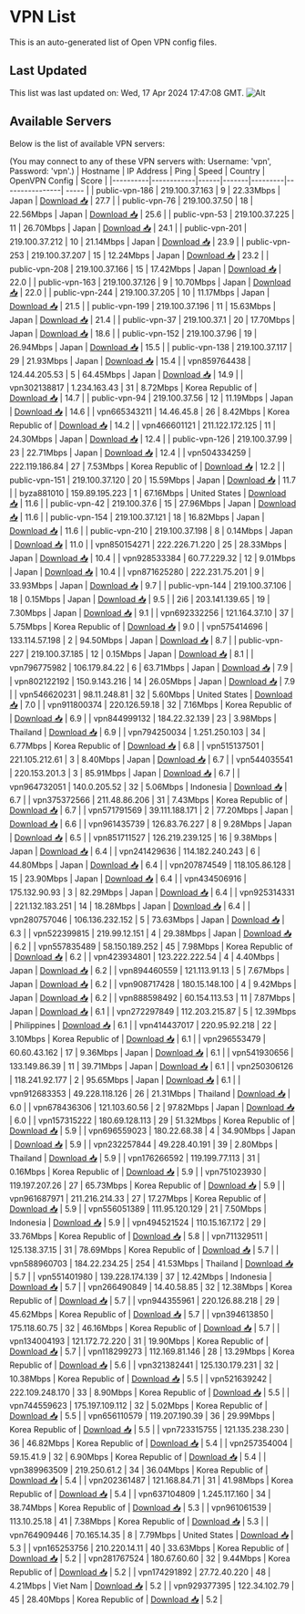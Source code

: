 # VPN List

This is an auto-generated list of Open VPN config files.

## Last Updated

This list was last updated on: Wed, 17 Apr 2024 17:47:08 GMT.
![Alt](https://repobeats.axiom.co/api/embed/186b98318ef1479477931607c1ad7d823f12451f.svg "Repobeats analytics image")

## Available Servers

Below is the list of available VPN servers:

(You may connect to any of these VPN servers with: Username: 'vpn', Password: 'vpn'.)
| Hostname | IP Address | Ping | Speed | Country | OpenVPN Config | Score |
|----------|------------|------|-------|---------|----------------| ----- |
| public-vpn-186 | 219.100.37.163 | 9 | 22.33Mbps | Japan | [Download 📥](./configs/server_0_JP.ovpn) | 27.7 |
| public-vpn-76 | 219.100.37.50 | 18 | 22.56Mbps | Japan | [Download 📥](./configs/server_1_JP.ovpn) | 25.6 |
| public-vpn-53 | 219.100.37.225 | 11 | 26.70Mbps | Japan | [Download 📥](./configs/server_2_JP.ovpn) | 24.1 |
| public-vpn-201 | 219.100.37.212 | 10 | 21.14Mbps | Japan | [Download 📥](./configs/server_3_JP.ovpn) | 23.9 |
| public-vpn-253 | 219.100.37.207 | 15 | 12.24Mbps | Japan | [Download 📥](./configs/server_4_JP.ovpn) | 23.2 |
| public-vpn-208 | 219.100.37.166 | 15 | 17.42Mbps | Japan | [Download 📥](./configs/server_5_JP.ovpn) | 22.0 |
| public-vpn-163 | 219.100.37.126 | 9 | 10.70Mbps | Japan | [Download 📥](./configs/server_6_JP.ovpn) | 22.0 |
| public-vpn-244 | 219.100.37.205 | 10 | 11.17Mbps | Japan | [Download 📥](./configs/server_7_JP.ovpn) | 21.5 |
| public-vpn-199 | 219.100.37.196 | 11 | 15.63Mbps | Japan | [Download 📥](./configs/server_8_JP.ovpn) | 21.4 |
| public-vpn-37 | 219.100.37.1 | 20 | 17.70Mbps | Japan | [Download 📥](./configs/server_9_JP.ovpn) | 18.6 |
| public-vpn-152 | 219.100.37.96 | 19 | 26.94Mbps | Japan | [Download 📥](./configs/server_10_JP.ovpn) | 15.5 |
| public-vpn-138 | 219.100.37.117 | 29 | 21.93Mbps | Japan | [Download 📥](./configs/server_11_JP.ovpn) | 15.4 |
| vpn859764438 | 124.44.205.53 | 5 | 64.45Mbps | Japan | [Download 📥](./configs/server_12_JP.ovpn) | 14.9 |
| vpn302138817 | 1.234.163.43 | 31 | 8.72Mbps | Korea Republic of | [Download 📥](./configs/server_13_KR.ovpn) | 14.7 |
| public-vpn-94 | 219.100.37.56 | 12 | 11.19Mbps | Japan | [Download 📥](./configs/server_14_JP.ovpn) | 14.6 |
| vpn665343211 | 14.46.45.8 | 26 | 8.42Mbps | Korea Republic of | [Download 📥](./configs/server_15_KR.ovpn) | 14.2 |
| vpn466601121 | 211.122.172.125 | 11 | 24.30Mbps | Japan | [Download 📥](./configs/server_16_JP.ovpn) | 12.4 |
| public-vpn-126 | 219.100.37.99 | 23 | 22.71Mbps | Japan | [Download 📥](./configs/server_17_JP.ovpn) | 12.4 |
| vpn504334259 | 222.119.186.84 | 27 | 7.53Mbps | Korea Republic of | [Download 📥](./configs/server_18_KR.ovpn) | 12.2 |
| public-vpn-151 | 219.100.37.120 | 20 | 15.59Mbps | Japan | [Download 📥](./configs/server_19_JP.ovpn) | 11.7 |
| byza881010 | 159.89.195.223 | 1 | 67.16Mbps | United States | [Download 📥](./configs/server_20_US.ovpn) | 11.6 |
| public-vpn-42 | 219.100.37.6 | 15 | 27.96Mbps | Japan | [Download 📥](./configs/server_21_JP.ovpn) | 11.6 |
| public-vpn-154 | 219.100.37.121 | 18 | 16.82Mbps | Japan | [Download 📥](./configs/server_22_JP.ovpn) | 11.6 |
| public-vpn-210 | 219.100.37.198 | 8 | 0.14Mbps | Japan | [Download 📥](./configs/server_23_JP.ovpn) | 11.0 |
| vpn850154271 | 222.226.71.220 | 25 | 28.33Mbps | Japan | [Download 📥](./configs/server_24_JP.ovpn) | 10.4 |
| vpn928533384 | 60.77.229.32 | 12 | 9.01Mbps | Japan | [Download 📥](./configs/server_25_JP.ovpn) | 10.4 |
| vpn871625280 | 222.231.75.201 | 9 | 33.93Mbps | Japan | [Download 📥](./configs/server_26_JP.ovpn) | 9.7 |
| public-vpn-144 | 219.100.37.106 | 18 | 0.15Mbps | Japan | [Download 📥](./configs/server_27_JP.ovpn) | 9.5 |
| 2i6 | 203.141.139.65 | 19 | 7.30Mbps | Japan | [Download 📥](./configs/server_28_JP.ovpn) | 9.1 |
| vpn692332256 | 121.164.37.10 | 37 | 5.75Mbps | Korea Republic of | [Download 📥](./configs/server_29_KR.ovpn) | 9.0 |
| vpn575414696 | 133.114.57.198 | 2 | 94.50Mbps | Japan | [Download 📥](./configs/server_30_JP.ovpn) | 8.7 |
| public-vpn-227 | 219.100.37.185 | 12 | 0.15Mbps | Japan | [Download 📥](./configs/server_31_JP.ovpn) | 8.1 |
| vpn796775982 | 106.179.84.22 | 6 | 63.71Mbps | Japan | [Download 📥](./configs/server_32_JP.ovpn) | 7.9 |
| vpn802122192 | 150.9.143.216 | 14 | 26.05Mbps | Japan | [Download 📥](./configs/server_33_JP.ovpn) | 7.9 |
| vpn546620231 | 98.11.248.81 | 32 | 5.60Mbps | United States | [Download 📥](./configs/server_34_US.ovpn) | 7.0 |
| vpn911800374 | 220.126.59.18 | 32 | 7.16Mbps | Korea Republic of | [Download 📥](./configs/server_35_KR.ovpn) | 6.9 |
| vpn844999132 | 184.22.32.139 | 23 | 3.98Mbps | Thailand | [Download 📥](./configs/server_36_TH.ovpn) | 6.9 |
| vpn794250034 | 1.251.250.103 | 34 | 6.77Mbps | Korea Republic of | [Download 📥](./configs/server_37_KR.ovpn) | 6.8 |
| vpn515137501 | 221.105.212.61 | 3 | 8.40Mbps | Japan | [Download 📥](./configs/server_38_JP.ovpn) | 6.7 |
| vpn544035541 | 220.153.201.3 | 3 | 85.91Mbps | Japan | [Download 📥](./configs/server_39_JP.ovpn) | 6.7 |
| vpn964732051 | 140.0.205.52 | 32 | 5.06Mbps | Indonesia | [Download 📥](./configs/server_40_ID.ovpn) | 6.7 |
| vpn375372566 | 211.48.86.206 | 31 | 7.43Mbps | Korea Republic of | [Download 📥](./configs/server_41_KR.ovpn) | 6.7 |
| vpn571791569 | 39.111.188.171 | 2 | 77.20Mbps | Japan | [Download 📥](./configs/server_42_JP.ovpn) | 6.6 |
| vpn961435739 | 126.83.76.227 | 8 | 9.28Mbps | Japan | [Download 📥](./configs/server_43_JP.ovpn) | 6.5 |
| vpn851711527 | 126.219.239.125 | 16 | 9.38Mbps | Japan | [Download 📥](./configs/server_44_JP.ovpn) | 6.4 |
| vpn241429636 | 114.182.240.243 | 6 | 44.80Mbps | Japan | [Download 📥](./configs/server_45_JP.ovpn) | 6.4 |
| vpn207874549 | 118.105.86.128 | 15 | 23.90Mbps | Japan | [Download 📥](./configs/server_46_JP.ovpn) | 6.4 |
| vpn434506916 | 175.132.90.93 | 3 | 82.29Mbps | Japan | [Download 📥](./configs/server_47_JP.ovpn) | 6.4 |
| vpn925314331 | 221.132.183.251 | 14 | 18.28Mbps | Japan | [Download 📥](./configs/server_48_JP.ovpn) | 6.4 |
| vpn280757046 | 106.136.232.152 | 5 | 73.63Mbps | Japan | [Download 📥](./configs/server_49_JP.ovpn) | 6.3 |
| vpn522399815 | 219.99.12.151 | 4 | 29.38Mbps | Japan | [Download 📥](./configs/server_50_JP.ovpn) | 6.2 |
| vpn557835489 | 58.150.189.252 | 45 | 7.98Mbps | Korea Republic of | [Download 📥](./configs/server_51_KR.ovpn) | 6.2 |
| vpn423934801 | 123.222.222.54 | 4 | 4.40Mbps | Japan | [Download 📥](./configs/server_52_JP.ovpn) | 6.2 |
| vpn894460559 | 121.113.91.13 | 5 | 7.67Mbps | Japan | [Download 📥](./configs/server_53_JP.ovpn) | 6.2 |
| vpn908717428 | 180.15.148.100 | 4 | 9.42Mbps | Japan | [Download 📥](./configs/server_54_JP.ovpn) | 6.2 |
| vpn888598492 | 60.154.113.53 | 11 | 7.87Mbps | Japan | [Download 📥](./configs/server_55_JP.ovpn) | 6.1 |
| vpn272297849 | 112.203.215.87 | 5 | 12.39Mbps | Philippines | [Download 📥](./configs/server_56_PH.ovpn) | 6.1 |
| vpn414437017 | 220.95.92.218 | 22 | 3.10Mbps | Korea Republic of | [Download 📥](./configs/server_57_KR.ovpn) | 6.1 |
| vpn296553479 | 60.60.43.162 | 17 | 9.36Mbps | Japan | [Download 📥](./configs/server_58_JP.ovpn) | 6.1 |
| vpn541930656 | 133.149.86.39 | 11 | 39.71Mbps | Japan | [Download 📥](./configs/server_59_JP.ovpn) | 6.1 |
| vpn250306126 | 118.241.92.177 | 2 | 95.65Mbps | Japan | [Download 📥](./configs/server_60_JP.ovpn) | 6.1 |
| vpn912683353 | 49.228.118.126 | 26 | 21.31Mbps | Thailand | [Download 📥](./configs/server_61_TH.ovpn) | 6.0 |
| vpn678436306 | 121.103.60.56 | 2 | 97.82Mbps | Japan | [Download 📥](./configs/server_62_JP.ovpn) | 6.0 |
| vpn157315222 | 180.69.128.113 | 29 | 51.32Mbps | Korea Republic of | [Download 📥](./configs/server_63_KR.ovpn) | 5.9 |
| vpn696559023 | 180.22.68.38 | 4 | 34.90Mbps | Japan | [Download 📥](./configs/server_64_JP.ovpn) | 5.9 |
| vpn232257844 | 49.228.40.191 | 39 | 2.80Mbps | Thailand | [Download 📥](./configs/server_65_TH.ovpn) | 5.9 |
| vpn176266592 | 119.199.77.113 | 31 | 0.16Mbps | Korea Republic of | [Download 📥](./configs/server_66_KR.ovpn) | 5.9 |
| vpn751023930 | 119.197.207.26 | 27 | 65.73Mbps | Korea Republic of | [Download 📥](./configs/server_67_KR.ovpn) | 5.9 |
| vpn961687971 | 211.216.214.33 | 27 | 17.27Mbps | Korea Republic of | [Download 📥](./configs/server_68_KR.ovpn) | 5.9 |
| vpn556051389 | 111.95.120.129 | 21 | 7.50Mbps | Indonesia | [Download 📥](./configs/server_69_ID.ovpn) | 5.9 |
| vpn494521524 | 110.15.167.172 | 29 | 33.76Mbps | Korea Republic of | [Download 📥](./configs/server_70_KR.ovpn) | 5.8 |
| vpn711329511 | 125.138.37.15 | 31 | 78.69Mbps | Korea Republic of | [Download 📥](./configs/server_71_KR.ovpn) | 5.7 |
| vpn588960703 | 184.22.234.25 | 254 | 41.53Mbps | Thailand | [Download 📥](./configs/server_72_TH.ovpn) | 5.7 |
| vpn551401980 | 139.228.174.139 | 37 | 12.42Mbps | Indonesia | [Download 📥](./configs/server_73_ID.ovpn) | 5.7 |
| vpn266490849 | 14.40.58.85 | 32 | 12.38Mbps | Korea Republic of | [Download 📥](./configs/server_74_KR.ovpn) | 5.7 |
| vpn944355961 | 220.126.88.218 | 29 | 45.62Mbps | Korea Republic of | [Download 📥](./configs/server_75_KR.ovpn) | 5.7 |
| vpn394613850 | 175.118.60.75 | 32 | 46.16Mbps | Korea Republic of | [Download 📥](./configs/server_76_KR.ovpn) | 5.7 |
| vpn134004193 | 121.172.72.220 | 31 | 19.90Mbps | Korea Republic of | [Download 📥](./configs/server_77_KR.ovpn) | 5.7 |
| vpn118299273 | 112.169.81.146 | 28 | 13.29Mbps | Korea Republic of | [Download 📥](./configs/server_78_KR.ovpn) | 5.6 |
| vpn321382441 | 125.130.179.231 | 32 | 10.38Mbps | Korea Republic of | [Download 📥](./configs/server_79_KR.ovpn) | 5.5 |
| vpn521639242 | 222.109.248.170 | 33 | 8.90Mbps | Korea Republic of | [Download 📥](./configs/server_80_KR.ovpn) | 5.5 |
| vpn744559623 | 175.197.109.112 | 32 | 5.02Mbps | Korea Republic of | [Download 📥](./configs/server_81_KR.ovpn) | 5.5 |
| vpn656110579 | 119.207.190.39 | 36 | 29.99Mbps | Korea Republic of | [Download 📥](./configs/server_82_KR.ovpn) | 5.5 |
| vpn723315755 | 121.135.238.230 | 36 | 46.82Mbps | Korea Republic of | [Download 📥](./configs/server_83_KR.ovpn) | 5.4 |
| vpn257354004 | 59.15.41.9 | 32 | 6.90Mbps | Korea Republic of | [Download 📥](./configs/server_84_KR.ovpn) | 5.4 |
| vpn389963509 | 219.250.61.2 | 34 | 36.04Mbps | Korea Republic of | [Download 📥](./configs/server_85_KR.ovpn) | 5.4 |
| vpn202361487 | 121.168.84.71 | 31 | 41.98Mbps | Korea Republic of | [Download 📥](./configs/server_86_KR.ovpn) | 5.4 |
| vpn637104809 | 1.245.117.160 | 34 | 38.74Mbps | Korea Republic of | [Download 📥](./configs/server_87_KR.ovpn) | 5.3 |
| vpn961061539 | 113.10.25.18 | 41 | 7.38Mbps | Korea Republic of | [Download 📥](./configs/server_88_KR.ovpn) | 5.3 |
| vpn764909446 | 70.165.14.35 | 8 | 7.79Mbps | United States | [Download 📥](./configs/server_89_US.ovpn) | 5.3 |
| vpn165253756 | 210.220.14.11 | 40 | 33.63Mbps | Korea Republic of | [Download 📥](./configs/server_90_KR.ovpn) | 5.2 |
| vpn281767524 | 180.67.60.60 | 32 | 9.44Mbps | Korea Republic of | [Download 📥](./configs/server_91_KR.ovpn) | 5.2 |
| vpn174291892 | 27.72.40.220 | 48 | 4.21Mbps | Viet Nam | [Download 📥](./configs/server_92_VN.ovpn) | 5.2 |
| vpn929377395 | 122.34.102.79 | 45 | 28.40Mbps | Korea Republic of | [Download 📥](./configs/server_93_KR.ovpn) | 5.2 |

